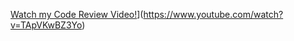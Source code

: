 [Watch my Code Review Video!](https://img.youtube.com/vi/TApVKwBZ3Yo/maxresdefault.jpg)](https://www.youtube.com/watch?v=TApVKwBZ3Yo)
